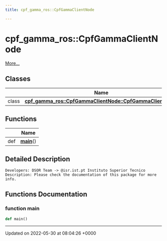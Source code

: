 ```yaml
---
title: cpf_gamma_ros::CpfGammaClientNode

---
```


# cpf_gamma_ros::CpfGammaClientNode

 [More...](#detailed-description)

## Classes

|                | Name           |
| -------------- | -------------- |
| class | **[cpf_gamma_ros::CpfGammaClientNode::CpfGammaClientNode](/medusa_base/api/markdown/medusa_comms/comms_radio/cpf_gamma/Classes/classcpf__gamma__ros_1_1CpfGammaClientNode_1_1CpfGammaClientNode/)**  |

## Functions

|                | Name           |
| -------------- | -------------- |
| def | **[main](/medusa_base/api/markdown/medusa_comms/comms_radio/cpf_gamma/Namespaces/namespacecpf__gamma__ros_1_1CpfGammaClientNode/#function-main)**() |

## Detailed Description




```
Developers: DSOR Team -> @isr.ist.pt Instituto Superior Tecnico
Description: Please check the documentation of this package for more info.
```


## Functions Documentation

### function main

```python
def main()
```






-------------------------------

Updated on 2022-05-30 at 08:04:26 +0000